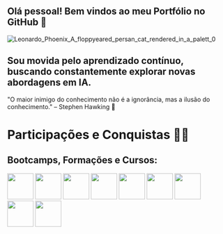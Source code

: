 ## Olá pessoal! **Bem vindos ao meu Portfólio no GitHub** 🚀
![Leonardo_Phoenix_A_floppyeared_persan_cat_rendered_in_a_palett_0](https://github.com/user-attachments/assets/4b21ced0-4492-49a3-a543-50c3119bb920)
## Sou movida pelo aprendizado contínuo, buscando constantemente explorar novas abordagens em IA.
"O maior inimigo do conhecimento não é a ignorância, mas a ilusão do conhecimento." – Stephen Hawking 🌟

 # Participações e Conquistas 🏅🎉

 ## Bootcamps, Formações e Cursos:

 <img src="https://assets.dio.me/1sqn3R--VWHRW4eb4-KnqeFKGFbnaxNKz3Q883q-HkI/f:webp/h:120/q:80/L3RyYWNrcy9lMGI0YWQ1MS1hNGM3LTRlNjEtYTY4My1jMDRmNmQzNzZlOWMucG5n" height="60"></a>
 <img src="https://assets.dio.me/XeSGwYIOI2Xvl-7_WTEcgvxCHX-BBwsBtkI5fY7ParU/f:webp/h:120/q:80/L3RyYWNrcy80ZGViNDBkZS03ZmI2LTQyMjktYTZhNS05NzE4NTM4MWQ1NzcucG5n" height="60"></a>
 <img src="https://assets.dio.me/oEuZKiOwpvtuBDxT1w3JmR34hks6rDCQmAaVZnjkGds/f:webp/h:120/q:80/L3RyYWNrcy9iMTgwNzQzZC03OWRmLTQ0OWUtYmY0My05Y2U1ODAzYjY3NGMucG5n" height="60"></a>
 <img src="https://assets.dio.me/2hiHbjh7Xa9vaAv8YMT6_tVvXlG5JPuVedPtTOgz1ec/f:webp/h:120/q:80/L3RyYWNrcy9jZTgzNjMxNy03NDMwLTQxOWQtODUwZS05ZDExM2U2MDdiMmUucG5n" height="60"></a>
 <img src="https://assets.dio.me/i1kZXI39Z6GOU5O2WWSHMzIcHMpsv1DWOkZSkAVc1HI/f:webp/h:120/q:80/L3RyYWNrcy8wY2IyMDhiOC02YmY0LTQ1NGItOWIxMi05ZTk0MThhZDAzNTYucG5n" height="60"></a>
 <img src="https://assets.dio.me/QGBMU101QN38cA6c6M9ukxMZvjWMsUrEyHXYR7AAf2s/f:webp/h:120/q:80/L3RyYWNrcy9hNzM2ZWY0Mi0wZDJmLTQwNzktYWRiNC0yNWM1NWM4NWJhMmIucG5n" height="60"></a>
 <img src="https://assets.dio.me/N3ET28fsUKPyJZb6mh6vdqhVziWjbk3xPNlE_velBWs/f:webp/h:120/q:80/L3RyYWNrcy85NzIyOTdkYy00MzU3LTRhZjQtYWJlYS04OWEzODg1M2E5NDkucG5n" height="60"></a>
 <img src="https://assets.dio.me/s-xPMdfa6xfwoafLEPe20QUTFcscU4aeJwkj8cvYOf0/f:webp/h:120/q:80/L3RyYWNrcy83MDU0ZTFhZC1hYzEwLTRiMzYtYmNlMC0xZTgyNzVmNzE0YmYucG5n" height="60"></a>
 <img src="https://assets.dio.me/0JQqr8ZwT-UxlnECL_OiT33rG3DrDD_Lc1BCMsn_iso/f:webp/h:120/q:80/L3RyYWNrcy8zZjAzZTNmNS03Nzk1LTQ1NzktYTI1YS0wZTk1ODdlMGRmNzcucG5n" height="60"></a>
 

